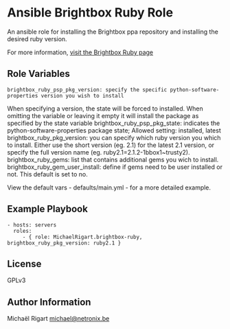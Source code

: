 Ansible Brightbox Ruby Role
===========================

An ansible role for installing the Brightbox ppa repository and installing the desired ruby version.
 
For more information, [visit the Brightbox Ruby page](http://brightbox.com/docs/ruby/ubuntu/)

Role Variables
--------------

    brightbox_ruby_psp_pkg_version: specify the specific python-software-properties version you wish to install
When specifying a version, the state will be forced to installed. When omitting the variable or leaving it empty
it will install the package as specified by the state variable
    brightbox_ruby_psp_pkg_state: indicates the python-software-properties package state; Allowed setting: installed, latest
    brightbox_ruby_pkg_version: you can specify which ruby version you which to install. Either use the short version (eg. 2.1) for the
latest 2.1 version, or specify the full version name (eg. ruby2.1=2.1.2-1bbox1~trusty2).
    brightbox_ruby_gems: list that contains additional gems you wich to install.
    brightbox_ruby_gem_user_install: define if gems need to be user installed or not. This default is set to no.

View the default vars - defaults/main.yml - for a more detailed example.

Example Playbook
----------------

    - hosts: servers
      roles:
         - { role: MichaelRigart.brightbox-ruby, brightbox_ruby_pkg_version: ruby2.1 }

License
-------

GPLv3

Author Information
------------------

Michaël Rigart <michael@netronix.be>